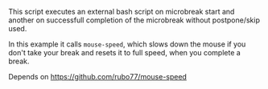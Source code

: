 This script executes an external bash script on microbreak start 
and another on successfull completion of the microbreak without
postpone/skip used.

In this example it calls `mouse-speed`, which slows down the mouse
if you don't take your break and resets it to full speed, when you
complete a break.

Depends on https://github.com/rubo77/mouse-speed
